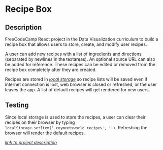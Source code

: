# Recipe Box

## Description

FreeCodeCamp React project in the Data Visualization curriculum to build a recipe box that allows users to store, create, and modify user recipes. 

A user can add new recipes with a list of ingredients and directions (separated by newlines in the textareas). An optional source URL can also be added for reference. These recipes can be edited or removed from the recipe box completely after they are created.

Recipes are stored in *[local storage](https://developer.mozilla.org/en-US/docs/Web/API/Storage/LocalStorage)* so recipe lists will be saved even if internet connection is lost, web browser is closed or refreshed, or the user leaves the app. A list of default recipes will get rendered for new users.

## Testing

Since local storage is used to store the recipes, a user can clear their recipes on their browser by typing `localStorage.setItem('_coymeetsworld_recipes', '')`. Refreshing the browser will render the default recipes.

*[link to project description](https://www.freecodecamp.com/challenges/build-a-recipe-box)*
